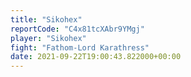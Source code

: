 ```yaml
---
title: "Sikohex"
reportCode: "C4x81tcXAbr9YMgj"
player: "Sikohex"
fight: "Fathom-Lord Karathress"
date: 2021-09-22T19:00:43.822000+00:00
---
```

